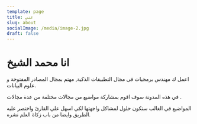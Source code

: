```yaml
---
template: page
title: عني
slug: about
socialImage: /media/image-2.jpg
draft: false
---
```

# انا محمد الشيخ
اعمل ك مهندس برمجيات في مجال التطبيقات الذكية, مهتم بمجال المصادر المفتوحة و علوم البيانات.

في هذه المدونة سوف اقوم بمشاركة مواضيع من مجالات مختلفة من عدة مجالات .

المواضيع في الغالب ستكون حلول لمشاكل واجهتها لكي اسهل علي القارئ واختصر عليه الطريق وايضا من باب زكاة العلم نشره.